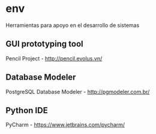 # env
Herramientas para apoyo en el desarrollo de sistemas

## GUI prototyping tool
Pencil Project - http://pencil.evolus.vn/

## Database Modeler
PostgreSQL Database Modeler - http://pgmodeler.com.br/

## Python IDE
PyCharm - https://www.jetbrains.com/pycharm/

